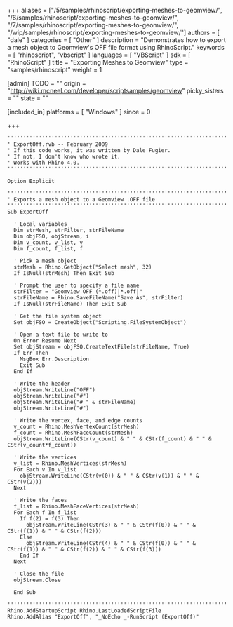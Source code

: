 +++
aliases = ["/5/samples/rhinoscript/exporting-meshes-to-geomview/", "/6/samples/rhinoscript/exporting-meshes-to-geomview/", "/7/samples/rhinoscript/exporting-meshes-to-geomview/", "/wip/samples/rhinoscript/exporting-meshes-to-geomview/"]
authors = [ "dale" ]
categories = [ "Other" ]
description = "Demonstrates how to export a mesh object to Geomview's OFF file format using RhinoScript."
keywords = [ "rhinoscript", "vbscript" ]
languages = [ "VBScript" ]
sdk = [ "RhinoScript" ]
title = "Exporting Meshes to Geomview"
type = "samples/rhinoscript"
weight = 1

[admin]
TODO = ""
origin = "http://wiki.mcneel.com/developer/scriptsamples/geomview"
picky_sisters = ""
state = ""

[included_in]
platforms = [ "Windows" ]
since = 0

+++

```vbnet
'''''''''''''''''''''''''''''''''''''''''''''''''''''''''''''''''''''''''''''
' ExportOff.rvb -- February 2009
' If this code works, it was written by Dale Fugier.
' If not, I don't know who wrote it.
' Works with Rhino 4.0.
'''''''''''''''''''''''''''''''''''''''''''''''''''''''''''''''''''''''''''''

Option Explicit

'''''''''''''''''''''''''''''''''''''''''''''''''''''''''''''''''''''''''''''
' Exports a mesh object to a Geomview .OFF file
'''''''''''''''''''''''''''''''''''''''''''''''''''''''''''''''''''''''''''''
Sub ExportOff

  ' Local variables
  Dim strMesh, strFilter, strFileName
  Dim objFSO, objStream, i
  Dim v_count, v_list, v
  Dim f_count, f_list, f

  ' Pick a mesh object
  strMesh = Rhino.GetObject("Select mesh", 32)
  If IsNull(strMesh) Then Exit Sub

  ' Prompt the user to specify a file name    
  strFilter = "Geomview OFF (*.off)|*.off|"
  strFileName = Rhino.SaveFileName("Save As", strFilter)
  If IsNull(strFileName) Then Exit Sub

  ' Get the file system object
  Set objFSO = CreateObject("Scripting.FileSystemObject")

  ' Open a text file to write to
  On Error Resume Next
  Set objStream = objFSO.CreateTextFile(strFileName, True)
  If Err Then
    MsgBox Err.Description
    Exit Sub
  End If

  ' Write the header
  objStream.WriteLine("OFF")
  objStream.WriteLine("#")
  objStream.WriteLine("# " & strFileName)
  objStream.WriteLine("#")

  ' Write the vertex, face, and edge counts
  v_count = Rhino.MeshVertexCount(strMesh)
  f_count = Rhino.MeshFaceCount(strMesh)
  objStream.WriteLine(CStr(v_count) & " " & CStr(f_count) & " " & CStr(v_count*f_count))

  ' Write the vertices
  v_list = Rhino.MeshVertices(strMesh)
  For Each v In v_list
    objStream.WriteLine(CStr(v(0)) & " " & CStr(v(1)) & " " & CStr(v(2)))
  Next

  ' Write the faces
  f_list = Rhino.MeshFaceVertices(strMesh)
  For Each f In f_list
    If f(2) = f(3) Then
      objStream.WriteLine(CStr(3) & " " & CStr(f(0)) & " " & CStr(f(1)) & " " & CStr(f(2)))
    Else
      objStream.WriteLine(CStr(4) & " " & CStr(f(0)) & " " & CStr(f(1)) & " " & CStr(f(2)) & " " & CStr(f(3)))
    End If
  Next

  ' Close the file
  objStream.Close

  End Sub

'''''''''''''''''''''''''''''''''''''''''''''''''''''''''''''''''''''''''''''
Rhino.AddStartupScript Rhino.LastLoadedScriptFile
Rhino.AddAlias "ExportOff", "_NoEcho _-RunScript (ExportOff)"
```

